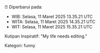 ⏰ Diperbarui pada:
- WIB: Selasa, 11 Maret 2025 13.35.21 UTC
- WITA: Selasa, 11 Maret 2025 14.35.21 UTC
- WIT: Selasa, 11 Maret 2025 15.35.21 UTC

Kutipan Inspiratif:
"My life needs editing."


Kategori: funny


